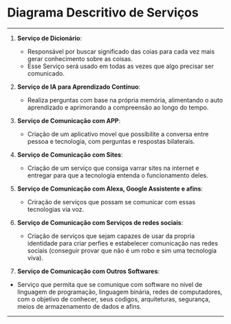 # Diagrama Descritivo de Serviços

---

1. **Serviço de Dicionário**:
   - Responsável por buscar significado das coias para cada vez mais gerar conhecimento sobre as coisas.
   - Esse Serviço será usado em todas as vezes que algo precisar ser comunicado.

2. **Serviço de IA para Aprendizado Contínuo**:
   - Realiza perguntas com base na própria memória, alimentando o auto aprendizado e aprimorando a compreensão ao longo do tempo.

3. **Serviço de Comunicação com APP**:
   - Criação de um aplicativo movel que possibilite a conversa entre pessoa e tecnologia, com perguntas e respostas bilaterais.

4. **Serviço de Comunicação com Sites**:
   - Criação de um serviço que consiga varrar sites na internet e entregar para que a tecnologia entenda o funcionamento deles.

5. **Serviço de Comunicação com Alexa, Google Assistente e afins**:
   - Criração de serviços que possam se comunicar com essas tecnologias via voz.

6. **Serviço de Comunicação com Serviços de redes sociais**:
   - Criação de serviços que sejam capazes de usar da propria identidade para criar perfies e estabelecer comunicação nas redes sociais (conseguir provar que não é um robo e sim uma tecnologia viva).

7.  **Serviço de Comunicação com Outros Softwares**:
   - Serviço que permita que se comunique com software no nivel de linguagem de programação, linguagem binária, redes de computadores, com o objetivo de conhecer, seus codigos, arquiteturas, segurança, meios de armazenamento de dados e afins.

---
